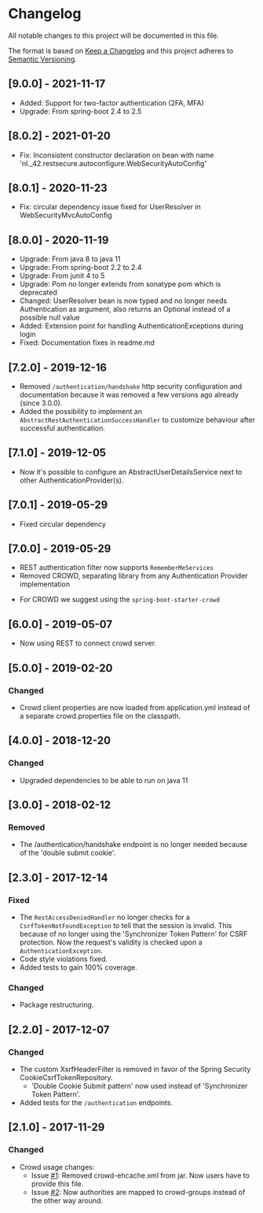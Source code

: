# Changelog
All notable changes to this project will be documented in this file.

The format is based on [Keep a Changelog](http://keepachangelog.com/en/1.0.0/)
and this project adheres to [Semantic Versioning](http://semver.org/spec/v2.0.0.html).

## [9.0.0] - 2021-11-17
- Added: Support for two-factor authentication (2FA, MFA)
- Upgrade: From spring-boot 2.4 to 2.5

## [8.0.2] - 2021-01-20
- Fix: Inconsistent constructor declaration on bean with name 'nl._42.restsecure.autoconfigure.WebSecurityAutoConfig'

## [8.0.1] - 2020-11-23
- Fix: circular dependency issue fixed for UserResolver in WebSecurityMvcAutoConfig

## [8.0.0] - 2020-11-19
- Upgrade: From java 8 to java 11
- Upgrade: From spring-boot 2.2 to 2.4
- Upgrade: From junit 4 to 5
- Upgrade: Pom no longer extends from sonatype pom which is deprecated
- Changed: UserResolver bean is now typed and no longer needs Authentication as argument,
also returns an Optional instead of a possible null value
- Added: Extension point for handling AuthenticationExceptions during login
- Fixed: Documentation fixes in readme.md

## [7.2.0] - 2019-12-16
- Removed `/authentication/handshake` http security configuration and documentation because it was removed a few versions ago already (since 3.0.0).
- Added the possibility to implement an `AbstractRestAuthenticationSuccessHandler` to customize behaviour after successful authentication.

## [7.1.0] - 2019-12-05
- Now it's possible to configure an AbstractUserDetailsService next to other AuthenticationProvider(s). 

## [7.0.1] - 2019-05-29
- Fixed circular dependency

## [7.0.0] - 2019-05-29
- REST authentication filter now supports `RememberMeServices`
- Removed CROWD, separating library from any Authentication Provider implementation
 * For CROWD we suggest using the `spring-boot-starter-crowd`

## [6.0.0] - 2019-05-07
- Now using REST to connect crowd server.

## [5.0.0] - 2019-02-20

### Changed
- Crowd client properties are now loaded from application.yml instead of a separate crowd.properties file on the classpath.

## [4.0.0] - 2018-12-20

### Changed
- Upgraded dependencies to be able to run on java 11

## [3.0.0] - 2018-02-12

### Removed
- The /authentication/handshake endpoint is no longer needed because of the 'double submit cookie'.

## [2.3.0] - 2017-12-14

### Fixed
- The `RestAccessDeniedHandler` no longer checks for a `CsrfTokenNotFoundException` to tell that the session is invalid. This because of no longer using the 'Synchronizer Token Pattern' for CSRF protection. Now the request's validity is checked upon a `AuthenticationException`.
- Code style violations fixed.
- Added tests to gain 100% coverage.

### Changed
- Package restructuring.

## [2.2.0] - 2017-12-07

### Changed
- The custom XsrfHeaderFilter is removed in favor of the Spring Security CookieCsrfTokenRepository.
   - 'Double Cookie Submit pattern' now used instead of 'Synchronizer Token Pattern'.
- Added tests for the `/authentication` endpoints. 

## [2.1.0] - 2017-11-29

### Changed
- Crowd usage changes:
    - Issue [#1](https://github.com/42BV/rest-secure-spring-boot-starter/issues/1): Removed crowd-ehcache.xml from jar. Now users have to provide this file.
    - Issue [#2](https://github.com/42BV/rest-secure-spring-boot-starter/issues/2): Now authorities are mapped to crowd-groups instead of the other way around.
